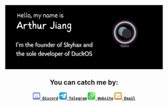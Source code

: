 <a href="#">
  <img align="center" src="https://raw.githubusercontent.com/GikitSRC/GikitSRC/main/banner.png" title="Hello, my name is Arthur Jiang. I'm the founder of Skyhax and the sole developer of DuckOS.">
</a>

<h2 align="center">You can catch me by:</h3>
<h4 align="center">
  <code><a href="https://discord.gg/2JbtU5HnrY"><img width="24" src="https://raw.githubusercontent.com/djsime1/djsime1/main/Icons/Discord.png"> Discord</a></code>
  <code><a href="https://t.me/skyhaxfr"><img width="24" src="https://raw.githubusercontent.com/djsime1/djsime1/main/Icons/Telegram.png"> Telegram</a></code>
  <code><a href="https://skyhax.lol"><img width="24" src="https://raw.githubusercontent.com/djsime1/djsime1/main/Icons/Website.png"> Website</a></code>
  <code><a href="mailto:1mp0ss1bl3@skyhax.lol"><img width="24" src="https://raw.githubusercontent.com/djsime1/djsime1/main/Icons/Email.png"> Email</a></code>
</h4>
